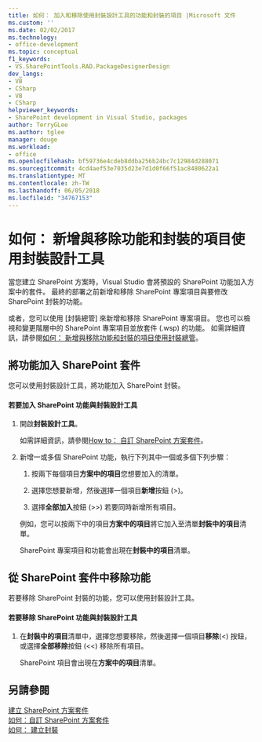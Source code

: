 ```yaml
---
title: 如何： 加入和移除使用封裝設計工具的功能和封裝的項目 |Microsoft 文件
ms.custom: ''
ms.date: 02/02/2017
ms.technology:
- office-development
ms.topic: conceptual
f1_keywords:
- VS.SharePointTools.RAD.PackageDesignerDesign
dev_langs:
- VB
- CSharp
- VB
- CSharp
helpviewer_keywords:
- SharePoint development in Visual Studio, packages
author: TerryGLee
ms.author: tglee
manager: douge
ms.workload:
- office
ms.openlocfilehash: bf59736e4cdeb8ddba256b24bc7c12984d288071
ms.sourcegitcommit: 4cd4aef53e7035d23e7d1d0f66f51ac8480622a1
ms.translationtype: MT
ms.contentlocale: zh-TW
ms.lasthandoff: 06/05/2018
ms.locfileid: "34767153"
---
```

# <a name="how-to-add-and-remove-features-and-items-to-a-package-by-using-the-package-designer"></a>如何： 新增與移除功能和封裝的項目使用封裝設計工具
  當您建立 SharePoint 方案時，Visual Studio 會將預設的 SharePoint 功能加入方案中的套件。 最終的部署之前新增和移除 SharePoint 專案項目與要修改 SharePoint 封裝的功能。  
  
 或者，您可以使用 [封裝總管] 來新增和移除 SharePoint 專案項目。 您也可以檢視和變更階層中的 SharePoint 專案項目並放套件 (.wsp) 的功能。 如需詳細資訊，請參閱[如何： 新增與移除功能和封裝的項目使用封裝總管](../sharepoint/how-to-add-and-remove-features-and-items-to-a-package-by-using-the-packaging-explorer.md)。  
  
## <a name="adding-features-to-a-sharepoint-package"></a>將功能加入 SharePoint 套件  
 您可以使用封裝設計工具，將功能加入 SharePoint 封裝。  
  
#### <a name="to-add-sharepoint-features-with-the-package-designer"></a>若要加入 SharePoint 功能與封裝設計工具
  
1.  開啟**封裝設計工具**。  
  
     如需詳細資訊，請參閱[How to： 自訂 SharePoint 方案套件](../sharepoint/how-to-customize-a-sharepoint-solution-package.md)。  
  
2.  新增一或多個 SharePoint 功能，執行下列其中一個或多個下列步驟：  
  
    1.  按兩下每個項目**方案中的項目**您想要加入的清單。  
  
    2.  選擇您想要新增，然後選擇一個項目**新增**按鈕 (>)。  
  
    3.  選擇**全部加入**按鈕 (>>) 若要同時新增所有項目。  
  
     例如，您可以按兩下中的項目**方案中的項目**將它加入至清單**封裝中的項目**清單。  
  
     SharePoint 專案項目和功能會出現在**封裝中的項目**清單。  
  
## <a name="removing-features-from-a-sharepoint-package"></a>從 SharePoint 套件中移除功能  
 若要移除 SharePoint 封裝的功能，您可以使用封裝設計工具。  
  
#### <a name="to-remove-sharepoint-features-with-the-package-designer"></a>若要移除 SharePoint 功能與封裝設計工具
  
1.  在**封裝中的項目**清單中，選擇您想要移除，然後選擇一個項目**移除**(<) 按鈕，或選擇**全部移除**按鈕 (<<) 移除所有項目。  
  
     SharePoint 項目會出現在**方案中的項目**清單。  
  
## <a name="see-also"></a>另請參閱
 [建立 SharePoint 方案套件](../sharepoint/creating-sharepoint-solution-packages.md)   
 [如何：自訂 SharePoint 方案套件](../sharepoint/how-to-customize-a-sharepoint-solution-package.md)  
 [如何： 建立封裝](http://msdn.microsoft.com/en-us/b24be45c-e91d-49bb-afb0-7b265404214b)  
  
